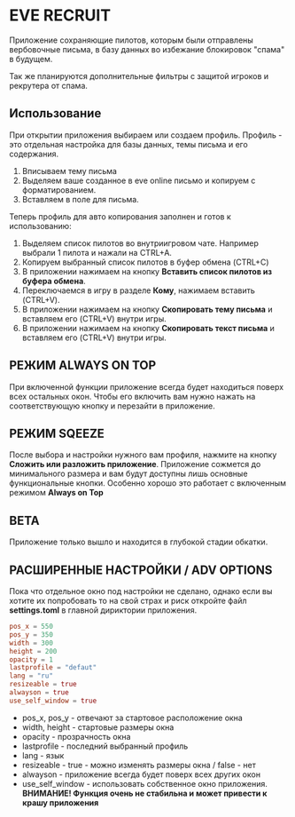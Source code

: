 # EVE RECRUIT

Приложение сохраняющие пилотов, которым были отправлены вербовочные письма, в базу данных во избежание блокировок "спама" в будущем.

Так же планируются дополнительные фильтры с защитой игроков и рекрутера от спама.

## Использование

При открытии приложения выбираем или создаем профиль. Профиль - это отдельная настройка для базы данных, темы письма и его содержания.

1. Вписываем тему письма
2. Выделяем ваше созданное в eve online письмо и копируем с форматированием.
3. Вставляем в поле для письма.

Теперь профиль для авто копирования заполнен и готов к использованию:

1. Выделяем список пилотов во внутриигровом чате. Например выбрали 1 пилота и нажали на CTRL+A.
2. Копируем выбранный список пилотов в буфер обмена (CTRL+C)
3. В приложении нажимаем на кнопку **Вставить список пилотов из буфера обмена**.
4. Переключаемся в игру в разделе **Кому**, нажимаем вставить (CTRL+V).
5. В приложении нажимаем на кнопку **Скопировать тему письма** и вставляем его (CTRL+V) внутри игры.
6. В приложении нажимаем на кнопку **Скопировать текст письма** и вставляем его (CTRL+V) внутри игры.

## РЕЖИМ ALWAYS ON TOP

При включенной функции приложение всегда будет находиться поверх всех остальных окон.
Чтобы его включить вам нужно нажать на соответствующую кнопку и перезайти в приложение.

## РЕЖИМ SQEEZE

После выбора и настройки нужного вам профиля, нажмите на кнопку **Сложить или разложить приложение**. Приложение сожмется до минимального размера и вам будут доступны лишь основные функциональные кнопки. Особенно хорошо это работает с включенным режимом **Always on Top**


## BETA

Приложение только вышло и находится в глубокой стадии обкатки.

## РАСШИРЕННЫЕ НАСТРОЙКИ / ADV OPTIONS

Пока что отдельное окно под настройки не сделано, однако если вы хотите их попробовать то на свой страх и риск откройте файл **settings.toml** в главной дириктории приложения.

```toml
pos_x = 550
pos_y = 350
width = 300
height = 200
opacity = 1
lastprofile = "defaut"
lang = "ru"
resizeable = true
alwayson = true
use_self_window = true
```

- pos_x, pos_y - отвечают за стартовое расположение окна
- width, height - стартовые размеры окна
- opacity - прозрачность окна
- lastprofile - последний выбранный профиль
- lang - язык
- resizeable - true - можно изменять размеры окна / false - нет
- alwayson - приложение всегда будет поверх всех других окон
- use_self_window - использовать собственное окно приложения. **ВНИМАНИЕ! Функция очень не стабильна и может привести к крашу приложения**
